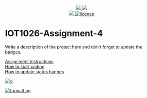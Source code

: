 <p align="center">
	<a href="https://github.com/chongin/IOT1026-Assignment-4/actions/workflows/ci.yml">
    <img src="https://github.com/chongin/IOT1026-Assignment-4/actions/workflows/ci.yml/badge.svg"/>
    </a>
	<a href="https://github.com/chongin/IOT1026-Assignment-4/actions/workflows/formatting.yml">
    <img src="https://github.com/chongin/IOT1026-Assignment-4/actions/workflows/formatting.yml/badge.svg"/>
	<br/>
    <a href="https://codecov.io/gh/chongin/IOT1026-Assignment-4" > 
    <img src="https://codecov.io/gh/chongin/IOT1026-Assignment-4/branch/main/graph/badge.svg?token=JS0857X5JD"/> 
	<img title="MIT License" alt="license" src="https://img.shields.io/badge/license-MIT-informational?style=flat-square">	
    </a>
</p>

# IOT1026-Assignment-4
Write a description of the project here and don't forget to update the badges.  

[Assignment Instructions](docs/instructions.md)  
[How to start coding](docs/how-to-use.md)  
[How to update status badges](docs/how-to-update-badges.md)


[![ci](https://github.com/chongin/IOT1026-Assignment-4/actions/workflows/ci.yml/badge.svg)](https://github.com/chongin/IOT1026-Assignment-4/actions/workflows/ci.yml)

[![formatting](https://github.com/chongin/IOT1026-Assignment-4/actions/workflows/formatting.yml/badge.svg)](https://github.com/chongin/IOT1026-Assignment-4/actions/workflows/formatting.yml)
